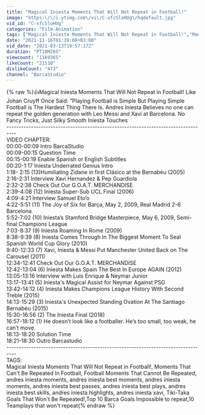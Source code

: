 ```yaml
---
title: "Magical Iniesta Moments That Will Not Repeat in Football!"
image: "https:\/\/i.ytimg.com\/vi\/C-xfcSloHUg\/hqdefault.jpg"
vid_id: "C-xfcSloHUg"
categories: "Film-Animation"
tags: ["Magical Iniesta Moments That Will Not Repeat in Football!","Moments That Can't Be Repeated In Football","Football Moments That Cannot Be Repeated"]
date: "2021-11-16T01:39:08+03:00"
vid_date: "2021-03-13T19:57:17Z"
duration: "PT18M26S"
viewcount: "1169365"
likeCount: "21510"
dislikeCount: "473"
channel: "BarcaStudio"
---
```

{% raw %}👍Magical Iniesta Moments That Will Not Repeat in Football! Like Johan Cruyff Once Said: “Playing Football is Simple But Playing Simple Football is The Hardest Thing There Is. Andres Iniesta Believes no one can repeat the golden generation with Leo Messi and Xavi at Barcelona.  No Fancy Tricks, Just Silky Smooth Iniesta Touches<br />----------------------------------------­------------------------------------------ <br />VIDEO CHAPTER:<br />00:00-00:09 Intro BarcaStudio<br />00:09-00:15 Question Time<br />00:15-00:19 Enable Spanish or English Subtitles <br />00:20-1:17 Iniesta Underrated Genius Intro<br />1:18- 2:15  (13)Humiliating Zidane in first Clásico at the Bernabéu (2005)<br />2:16-2:31  Interview Xavi Hernandez &amp; Pep Guardiola<br />2:32-2:38 Check Out Our G.O.A.T. MERCHANDISE <br />2:39-4:08 (12) Iniesta Super-Sub UCL Final (2006)<br />4:09-4:21 Interview Samuel Eto’o <br />4:22-5:51 (11) The Joy of Six for Barça, May 2, 2009,  Real Madrid 2-6 Barcelona<br />5:52-7:02 (10) Iniesta’s Stamford Bridge Masterpiece, May 6, 2009, Semi-final Champions League<br />7:03-8:37 (9) Iniesta Roaming In Rome (2009)<br />8:38-9:39 (8) Iniesta Comes Through In The Biggest Moment To Seal Spanish World Cup Glory (2010)<br />9:40-12:33 (7) Xavi, Iniesta &amp; Messi Put Manchester United Back on The Carousel (2011)<br />12:34-12:41 Check Out Our G.O.A.T. MERCHANDISE <br />12:42-13:04 (6) Iniesta Makes Spain The Best In Europe AGAIN (2012)<br />13:05-13:16 Interview with Luis Enrique &amp; Neymar Junior<br />13:17-13:41 (5) Iniesta's Magical Assist for Neymar Against PSG<br />13:42-14:12 (4) Iniesta Makes Champions League History With Second Treble (2015)<br />14:13-15:29 (3)  Iniesta's Unexpected Standing Ovation At The Santiago Bernabéu (2015)<br />15:30-16:56 (2)  The Iniesta Final (2018)<br />16:57-18:12 (1) He doesn’t look like a footballer. He’s too small, too weak, he can’t move.<br />18:13-18:20 Solution Time<br />18:21-18:30 Outro Barcastudio<br /> ----------------------------------------­------------------------------------------ <br />TAGS:   <br />Magical Iniesta Moments That Will Not Repeat in Football!,  Moments That Can't Be Repeated In Football,  Football Moments That Cannot Be Repeated, andres iniesta moments, andres iniesta best moments, andres iniesta moments, andres iniesta best passes, andres iniesta best plays, andres iniesta best skills, andres iniesta highlights, andres iniesta xavi, Tiki-Taka Goals That Won't Be Repeated!,Top 10 Barca Goals Impossible to repeat,10 Teamplays that won't repeat{% endraw %}
